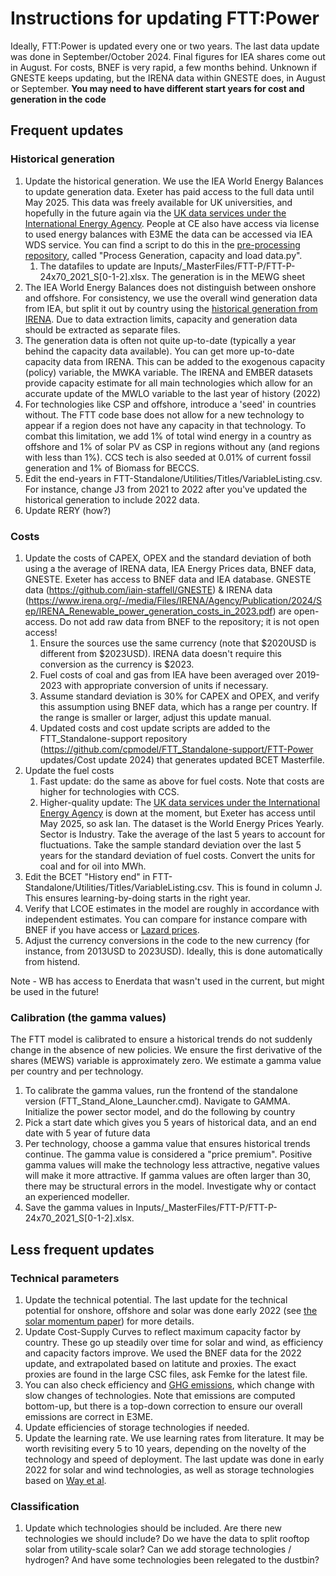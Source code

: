 # Instructions for updating FTT:Power
Ideally, FTT:Power is updated every one or two years. The last data update was done in September/October 2024. Final figures for IEA shares come out in August. For costs, BNEF is very rapid, a few months behind. Unknown if GNESTE keeps updating, but the IRENA data within GNESTE does, in August or September. **You may need to have different start years for cost and generation in the code**

## Frequent updates
### Historical generation
1. Update the historical generation. We use the IEA World Energy Balances to update generation data. Exeter has paid access to the full data until May 2025. This data was freely available for UK universities, and hopefully in the future again via the [UK data services under the International Energy Agency](https://stats2.digitalresources.jisc.ac.uk/index.aspx?r=721229&DataSetCode=IEA_CO2_AB). People at CE also have access via license to used energy balances with E3ME the data can be accessed via IEA WDS service. You can find a script to do this in the [pre-processing repository](https://github.com/cpmodel/FTT_Standalone-support/tree/main/FTT-Power%20updates), called "Process Generation, capacity and load data.py".  
    1. The datafiles to update are Inputs/_MasterFiles/FTT-P/FTT-P-24x70_2021_S[0-1-2].xlsx. The generation is in the MEWG sheet
3. The IEA World Energy Balances does not distinguish between onshore and offshore. For consistency, we use the overall wind generation data from IEA, but split it out by country using the [historical generation from IRENA](https://pxweb.irena.org/pxweb/en/IRENASTAT). Due to data extraction limits, capacity and generation data should be extracted as separate files.
4. The generation data is often not quite up-to-date (typically a year behind the capacity data available). You can get more up-to-date capacity data from IRENA. This can be added to the exogenous capacity (policy) variable, the MWKA variable. The IRENA and EMBER datasets provide capacity estimate for all main technologies which allow for an accurate update of the MWLO variable to the last year of history (2022)   
5. For technologies like CSP and offshore, introduce a 'seed' in countries without. The FTT code base does not allow for a new technology to appear if a region does not have any capacity in that technology. To combat this limitation, we add 1% of total wind energy in a country as offshore and 1% of solar PV as CSP in regions without any (and regions with less than 1%). CCS tech is also seeded at 0.01% of current fossil generation and 1% of Biomass for BECCS.
6. Edit the end-years in FTT-Standalone/Utilities/Titles/VariableListing.csv. For instance, change J3 from 2021 to 2022 after you've updated the historical generation to include 2022 data. 
7. Update RERY (how?)

### Costs
1. Update the costs of CAPEX, OPEX and the standard deviation of both using a the average of IRENA data, IEA Energy Prices data, BNEF data, GNESTE. Exeter has access to BNEF data and IEA database. GNESTE data (https://github.com/iain-staffell/GNESTE) & IRENA data (https://www.irena.org/-/media/Files/IRENA/Agency/Publication/2024/Sep/IRENA_Renewable_power_generation_costs_in_2023.pdf) are open-access. Do not add raw data from BNEF to the repository; it is not open access! 
    1. Ensure the sources use the same currency (note that $2020USD is different from $2023USD). IRENA data doesn't require this conversion as the currency is $2023.
    2. Fuel costs of coal and gas from IEA have been averaged over 2019-2023 with appropriate conversion of units if necessary.
    3. Assume standard deviation is 30% for CAPEX and OPEX, and verify this assumption using BNEF data, which has a range per country. If the range is smaller or larger, adjust this update manual.
    4. Updated costs and cost update scripts are added to the FTT_Standalone-support repository (https://github.com/cpmodel/FTT_Standalone-support/FTT-Power updates/Cost update 2024) that generates updated BCET Masterfile.
2. Update the fuel costs
    1.  Fast update: do the same as above for fuel costs. Note that costs are higher for technologies with CCS.
    2.  Higher-quality update: The [UK data services under the International Energy Agency](https://stats2.digitalresources.jisc.ac.uk/index.aspx?r=721229&DataSetCode=IEA_CO2_AB) is down at the moment, but Exeter has access until May 2025, so ask Ian. The dataset is the World Energy Prices Yearly. Sector is Industry. Take the average of the last 5 years to account for fluctuations. Take the sample standard deviation over the last 5 years for the standard deviation of fuel costs. Convert the units for coal and for oil into MWh. 
3. Edit the BCET "History end" in FTT-Standalone/Utilities/Titles/VariableListing.csv. This is found in column J. This ensures learning-by-doing starts in the right year.
4. Verify that LCOE estimates in the model are roughly in accordance with independent estimates. You can compare for instance compare with BNEF if you have access or [Lazard prices](https://www.lazard.com/research-insights/levelized-cost-of-energyplus/).
5. Adjust the currency conversions in the code to the new currency (for instance, from 2013USD to 2023USD). Ideally, this is done automatically from histend.

Note - WB has access to Enerdata that wasn't used in the current, but might be used in the future!

### Calibration (the gamma values)
The FTT model is calibrated to ensure a historical trends do not suddenly change in the absence of new policies. We ensure the first derivative of the shares (MEWS) variable is approximately zero. We estimate a gamma value per country and per technology. 
1. To calibrate the gamma values, run the frontend of the standalone version (FTT_Stand_Alone_Launcher.cmd). Navigate to GAMMA. Initialize the power sector model, and do the following by country
2. Pick a start date which gives you 5 years of historical data, and an end date with 5 year of future data
3. Per technology, choose a gamma value that ensures historical trends continue. The gamma value is considered a "price premium". Positive gamma values will make the technology less attractive, negative values will make it more attractive. If gamma values are often larger than 30, there may be structural errors in the model. Investigate why or contact an experienced modeller. 
4. Save the gamma values in Inputs/_MasterFiles/FTT-P/FTT-P-24x70_2021_S[0-1-2].xlsx. 

## Less frequent updates

### Technical parameters
1. Update the technical potential. The last update for the technical potential for onshore, offshore and solar was done early 2022 (see [the solar momentum paper](https://www.nature.com/articles/s41467-023-41971-7?utm_source=rct_congratemailt&utm_medium=email&utm_campaign=oa_20231017&utm_content=10.1038/s41467-023-41971-7#Sec6)) for more details. 
2. Update Cost-Supply Curves to reflect maximum capacity factor by country. These go up steadily over time for solar and wind, as efficiency and capacity factors improve. We used the BNEF data for the 2022 update, and extrapolated based on latitute and proxies. The exact proxies are found in the large CSC files, ask Femke for the latest file.
3. You can also check efficiency and [GHG emissions](https://www.ipcc.ch/site/assets/uploads/2018/02/ipcc_wg3_ar5_annex-iii.pdf#page=7), which change with slow changes of technologies.  Note that emissions are computed bottom-up, but there is a top-down correction to ensure our overall emissions are correct in E3ME.
4. Update efficiencies of storage technologies if needed.
5. Update the learning rate. We use learning rates from literature. It may be worth revisiting every 5 to 10 years, depending on the novelty of the technology and speed of deployment. The last update was done in early 2022 for solar and wind technologies, as well as storage technologies based on [Way et al](https://www.sciencedirect.com/science/article/pii/S254243512200410X). 

### Classification
1. Update which technologies should be included. Are there new technologies we should include? Do we have the data to split rooftop solar from utility-scale solar? Can we add storage technologies / hydrogen? And have some technologies been relegated to the dustbin?
